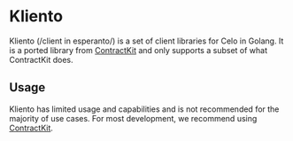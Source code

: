 # Kliento 

Kliento (/client in esperanto/) is a set of client libraries for Celo in Golang. It is a ported library from [ContractKit](https://github.com/celo-org/celo-monorepo/tree/master/packages/contractkit) and only supports a subset of what ContractKit does.

## Usage

Kliento has limited usage and capabilities and is not recommended for the majority of use cases. For most development, we recommend using [ContractKit](https://docs.celo.org/developer-guide/overview/introduction/contractkit).

